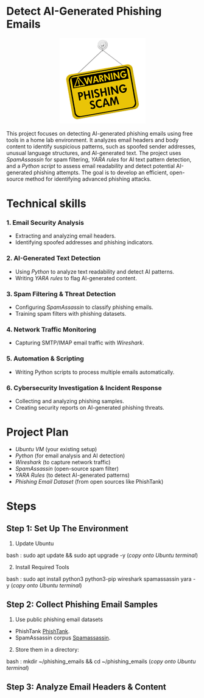 # Detect AI-Generated Phishing Emails

<div align="center">
  <img src="https://github.com/30Gramz/AI-Generated-Phishing-Email-Detection/blob/386d8a733dcf532fd1868691532145813aadd2de/images%20(1).png">
</div>

This project focuses on detecting AI-generated phishing emails using free tools in a home lab environment. It analyzes email headers and body content to identify suspicious patterns, such as spoofed sender addresses, unusual language structures, and AI-generated text. The project uses *SpamAssassin* for spam filtering, *YARA rules* for AI text pattern detection, and a *Python script* to assess email readability and detect potential AI-generated phishing attempts. The goal is to develop an efficient, open-source method for identifying advanced phishing attacks.

# Technical skills

### 1. Email Security Analysis

 - Extracting and analyzing email headers.  
 - Identifying spoofed addresses and phishing indicators.


### 2. AI-Generated Text Detection

 - Using *Python* to analyze text readability and detect AI patterns.  
 - Writing *YARA rules* to flag AI-generated content.

### 3. Spam Filtering & Threat Detection

 - Configuring *SpamAssassin* to classify phishing emails.  
 - Training spam filters with phishing datasets.

### 4. Network Traffic Monitoring

 - Capturing SMTP/IMAP email traffic with *Wireshark*.

### 5. Automation & Scripting

 - Writing Python scripts to process multiple emails automatically.

### 6. Cybersecurity Investigation & Incident Response

 - Collecting and analyzing phishing samples.
 - Creating security reports on AI-generated phishing threats.  

# Project Plan

- *Ubuntu VM* (your existing setup)  
- *Python* (for email analysis and AI detection)  
- *Wireshark* (to capture network traffic)  
- *SpamAssassin* (open-source spam filter)  
- *YARA Rules* (to detect AI-generated patterns)  
- *Phishing Email Dataset* (from open sources like PhishTank)

# Steps

## Step 1: Set Up The Environment
1. Update Ubuntu

bash :
sudo apt update && sudo apt upgrade -y    (*copy onto Ubuntu terminal*)

2. Install Required Tools

 bash : 
 sudo apt install python3 python3-pip wireshark spamassassin yara -y   (*copy onto Ubuntu terminal*)

 ## Step 2: Collect Phishing Email Samples

1. Use public phishing email datasets
 - PhishTank <a href="https://www.phishtank.com/">PhishTank</a>.
 - SpamAssassin corpus <a href="https://spamassassin.apache.org/publiccorpus/">Spamassassin</a>.

2. Store them in a directory:

 bash :
 mkdir ~/phishing_emails && cd ~/phishing_emails  (*copy onto Ubuntu terminal*)

 ## Step 3: Analyze Email Headers & Content
 

  

